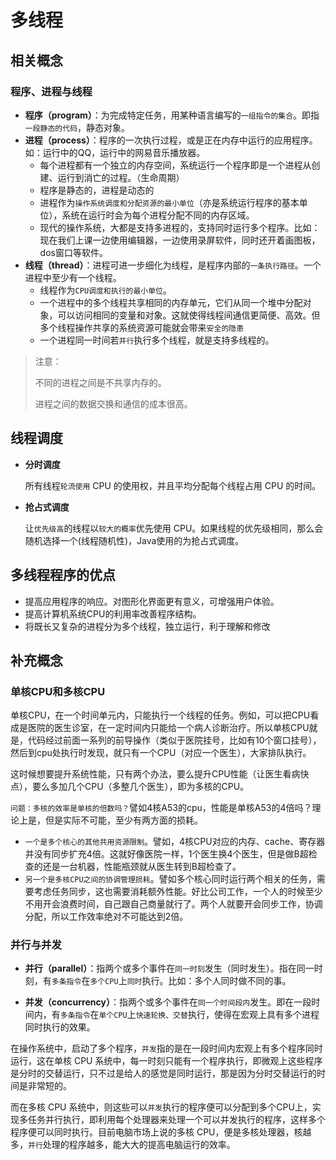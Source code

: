 # 多线程

## 相关概念

### 程序、进程与线程

* **程序（program）**：为完成特定任务，用某种语言编写的`一组指令的集合`。即指`一段静态的代码`，静态对象。
* **进程（process）**：程序的一次执行过程，或是正在内存中运行的应用程序。如：运行中的QQ，运行中的网易音乐播放器。
  * 每个进程都有一个独立的内存空间，系统运行一个程序即是一个进程从创建、运行到消亡的过程。（生命周期）
  * 程序是静态的，进程是动态的
  * 进程作为`操作系统调度和分配资源的最小单位`（亦是系统运行程序的基本单位），系统在运行时会为每个进程分配不同的内存区域。
  * 现代的操作系统，大都是支持多进程的，支持同时运行多个程序。比如：现在我们上课一边使用编辑器，一边使用录屏软件，同时还开着画图板，dos窗口等软件。
* **线程（thread）**：进程可进一步细化为线程，是程序内部的`一条执行路径`。一个进程中至少有一个线程。
  * 线程作为`CPU调度和执行的最小单位`。
  * 一个进程中的多个线程共享相同的内存单元，它们从同一个堆中分配对象，可以访问相同的变量和对象。这就使得线程间通信更简便、高效。但多个线程操作共享的系统资源可能就会带来`安全的隐患`
  * 一个进程同一时间若`并行`执行多个线程，就是支持多线程的。

>注意：
>
>不同的进程之间是不共享内存的。
>
>进程之间的数据交换和通信的成本很高。

## 线程调度

- **分时调度**

  所有线程`轮流使用` CPU 的使用权，并且平均分配每个线程占用 CPU 的时间。

- **抢占式调度**

  让`优先级高`的线程以`较大的概率`优先使用 CPU。如果线程的优先级相同，那么会随机选择一个(线程随机性)，Java使用的为抢占式调度。

## 多线程程序的优点

* 提高应用程序的响应。对图形化界面更有意义，可增强用户体验。
* 提高计算机系统CPU的利用率改善程序结构。
* 将既长又复杂的进程分为多个线程，独立运行，利于理解和修改

## 补充概念

 ###  单核CPU和多核CPU

单核CPU，在一个时间单元内，只能执行一个线程的任务。例如，可以把CPU看成是医院的医生诊室，在一定时间内只能给一个病人诊断治疗。所以单核CPU就是，代码经过前面一系列的前导操作（类似于医院挂号，比如有10个窗口挂号），然后到cpu处执行时发现，就只有一个CPU（对应一个医生），大家排队执行。

这时候想要提升系统性能，只有两个办法，要么提升CPU性能（让医生看病快点），要么多加几个CPU（多整几个医生），即为多核的CPU。

`问题：多核的效率是单核的倍数吗？`譬如4核A53的cpu，性能是单核A53的4倍吗？理论上是，但是实际不可能，至少有两方面的损耗。

- `一个是多个核心的其他共用资源限制`。譬如，4核CPU对应的内存、cache、寄存器并没有同步扩充4倍。这就好像医院一样，1个医生换4个医生，但是做B超检查的还是一台机器，性能瓶颈就从医生转到B超检查了。
- `另一个是多核CPU之间的协调管理损耗`。譬如多个核心同时运行两个相关的任务，需要考虑任务同步，这也需要消耗额外性能。好比公司工作，一个人的时候至少不用开会浪费时间，自己跟自己商量就行了。两个人就要开会同步工作，协调分配，所以工作效率绝对不可能达到2倍。

### 并行与并发

* **并行（parallel）**：指两个或多个事件在`同一时刻`发生（同时发生）。指在同一时刻，有`多条指令`在`多个CPU`上`同时`执行。比如：多个人同时做不同的事。

* **并发（concurrency）**：指两个或多个事件在`同一个时间段内`发生。即在一段时间内，有`多条指令`在`单个CPU`上`快速轮换、交替`执行，使得在宏观上具有多个进程同时执行的效果。

在操作系统中，启动了多个程序，`并发`指的是在一段时间内宏观上有多个程序同时运行，这在单核 CPU 系统中，每一时刻只能有一个程序执行，即微观上这些程序是分时的交替运行，只不过是给人的感觉是同时运行，那是因为分时交替运行的时间是非常短的。

而在多核 CPU 系统中，则这些可以`并发`执行的程序便可以分配到多个CPU上，实现多任务并行执行，即利用每个处理器来处理一个可以并发执行的程序，这样多个程序便可以同时执行。目前电脑市场上说的多核 CPU，便是多核处理器，核越多，`并行`处理的程序越多，能大大的提高电脑运行的效率。